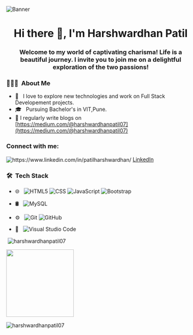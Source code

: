 
![Banner](https://camo.githubusercontent.com/c16cd6216e49fac1a014812082ce44f80be914895f28e489392b5ee2365cbab4/68747470733a2f2f747566757475726f2e636c2f77702d636f6e74656e742f75706c6f6164732f323032302f30322f426c6f672d506f73742d477261706869632d486f772d746f2d64657369676e2d7468652d706572666563742d4d4d535f6769662e676966)


<h1 align="center">Hi there 👋, I'm Harshwardhan Patil</h1>
<h3 align="center">Welcome to my world of captivating charisma! Life is a beautiful journey. I invite you to join me on a delightful exploration of the two passions!</h3>



<h3> 👨🏻‍💻 &nbsp;About Me </h3>

- 🤔 &nbsp; I love to explore new technologies and work on Full Stack Developement projects.
- 🎓 &nbsp; Pursuing Bachelor's in VIT,Pune.
- 📝 I regularly write blogs on [https://medium.com/@harshwardhanpatil07](https://medium.com/@harshwardhanpatil07)

<h3 align="left">Connect with me:</h3>
<p align="left">
<img align="center" src="https://github.com/HarshwardhanPatil07/HarshwardhanPatil07/assets/126240589/b665771e-84fd-4a35-8448-0543124c5893" alt="https://www.linkedin.com/in/patilharshwardhan/"/></a>
<a href="https://www.linkedin.com/in/patilharshwardhan/" target="_blank">LinkedIn</a>
</p>


<h3> 🛠 &nbsp;Tech Stack</h3>

- 🌐 &nbsp;
  ![HTML5](https://img.shields.io/badge/-HTML5-333333?style=flat&logo=HTML5)
  ![CSS](https://img.shields.io/badge/-CSS-333333?style=flat&logo=CSS3&logoColor=1572B6)
  ![JavaScript](https://img.shields.io/badge/-JavaScript-333333?style=flat&logo=javascript) 
   ![Bootstrap](https://img.shields.io/badge/-Bootstrap-333333?style=flat&logo=bootstrap&logoColor=563D7C)
 
 
- 🛢 &nbsp;
  ![MySQL](https://img.shields.io/badge/-MySQL-333333?style=flat&logo=mysql)
- ⚙️ &nbsp;
  ![Git](https://img.shields.io/badge/-Git-333333?style=flat&logo=git)
  ![GitHub](https://img.shields.io/badge/-GitHub-333333?style=flat&logo=github)
- 🔧 &nbsp;
  ![Visual Studio Code](https://img.shields.io/badge/-Visual%20Studio%20Code-333333?style=flat&logo=visual-studio-code&logoColor=007ACC)



<p>&nbsp;<img align="center" src="https://github-readme-stats.vercel.app/api?username=harshwardhanpatil07&show_icons=true&locale=en" alt="harshwardhanpatil07" /></p>



<a>
  
  <img height="180em" src="https://github-readme-stats.vercel.app/api/top-langs/?username=harshwardhanpatil07&theme=buefy&layout=compact" />
</a>

<p><img align="center" src="https://github-readme-streak-stats.herokuapp.com/?user=harshwardhanpatil07&" alt="harshwardhanpatil07" /></p>

<!--
**HarshwardhanPatil07/HarshwardhanPatil07** is a ✨ _special_ ✨ repository because its `README.md` (this file) appears on your GitHub profile.

Here are some ideas to get you started:

- 🔭 I’m currently working on ...
- 🌱 I’m currently learning ...
- 👯 I’m looking to collaborate on ...
- 🤔 I’m looking for help with ...
- 💬 Ask me about ...
- 📫 How to reach me: ...
- 😄 Pronouns: ...
- ⚡ Fun fact: ...
-->
